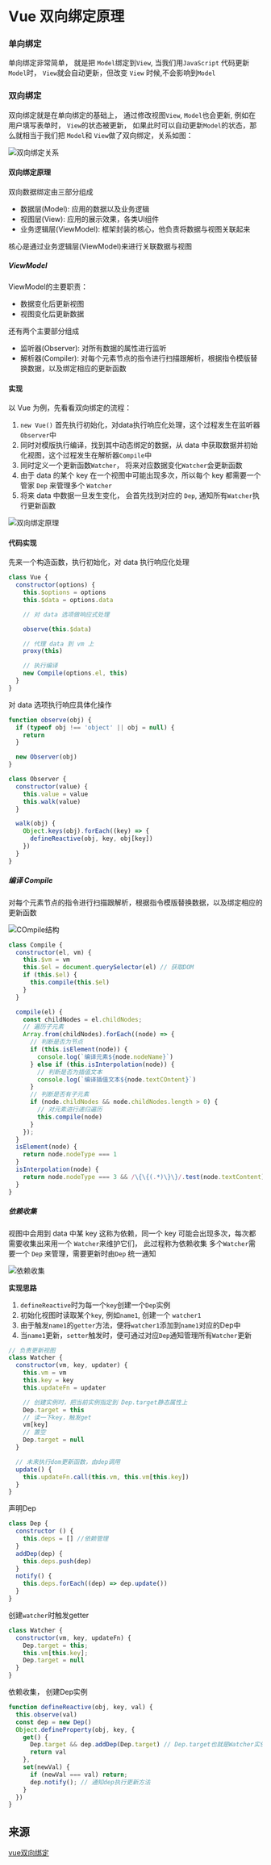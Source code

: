 # Vue 双向绑定原理

### 单向绑定

单向绑定非常简单， 就是把 `Model`绑定到`View`, 当我们用`JavaScript` 代码更新`Model`时， `View`就会自动更新，但改变 `View` 时候,不会影响到`Model`

### 双向绑定

双向绑定就是在单向绑定的基础上， 通过修改视图`View`, `Model`也会更新, 例如在用户填写表单时， `View`的状态被更新， 如果此时可以自动更新`Model`的状态，那么就相当于我们把
`Model`和 `View`做了双向绑定，关系如图：

![双向绑定关系](/svg/双向绑定关系.svg)

#### 双向绑定原理

双向数据绑定由三部分组成

- 数据层(Model): 应用的数据以及业务逻辑
- 视图层(View): 应用的展示效果，各类UI组件
- 业务逻辑层(ViewModel): 框架封装的核心，他负责将数据与视图关联起来

核心是通过业务逻辑层(ViewModel)来进行关联数据与视图

##### ViewModel

 ViewModel的主要职责：

 - 数据变化后更新视图
 - 视图变化后更新数据

还有两个主要部分组成

- 监听器(Observer): 对所有数据的属性进行监听
- 解析器(Compiler): 对每个元素节点的指令进行扫描跟解析，根据指令模版替换数据，以及绑定相应的更新函数

#### 实现

以 Vue 为例，先看看双向绑定的流程：

1. `new Vue()` 首先执行初始化，对data执行响应化处理，这个过程发生在监听器`Observer`中
2. 同时对模版执行编译，找到其中动态绑定的数据，从 data 中获取数据并初始化视图，这个过程发生在解析器`Compile`中
3. 同时定义一个更新函数`Watcher`， 将来对应数据变化`Watcher`会更新函数
4. 由于 data 的某个 key 在一个视图中可能出现多次，所以每个 key 都需要一个管家 `Dep` 来管理多个 `Watcher`
5. 将来 data 中数据一旦发生变化， 会首先找到对应的 `Dep`, 通知所有`Watcher`执行更新函数

![双向绑定原理](/svg/双向绑定原理.svg)

#### 代码实现

先来一个构造函数，执行初始化，对 data 执行响应化处理

```javascript
class Vue {
  constructor(options) {
    this.$options = options
    this.$data = options.data

    // 对 data 选项做响应式处理

    observe(this.$data)

    // 代理 data 到 vm 上
    proxy(this)

    // 执行编译
    new Compile(options.el, this)
  }
}
```

对 data 选项执行响应具体化操作

```javascript
function observe(obj) {
  if (typeof obj !== 'object' || obj = null) {
    return
  }

  new Observer(obj)
}

class Observer {
  constructor(value) {
    this.value = value
    this.walk(value)
  }

  walk(obj) {
    Object.keys(obj).forEach((key) => {
      defineReactive(obj, key, obj[key])
    })
  }
}
```

##### 编译 Compile

对每个元素节点的指令进行扫描跟解析，根据指令模版替换数据，以及绑定相应的更新函数

![COmpile结构](/svg/compile结构.svg)

```javascript
class Compile {
  constructor(el, vm) {
    this.$vm = vm
    this.$el = document.querySelector(el) // 获取DOM
    if (this.$el) {
      this.compile(this.$el)
    }
  }

  compile(el) {
    const childNodes = el.childNodes;
    // 遍历子元素
    Array.from(childNodes).forEach((node) => {
      // 判断是否为节点
      if (this.isElement(node)) {
        console.log(`编译元素${node.nodeName}`)
      } else if (this.isInterpolation(node)) {
        // 判断是否为插值文本
        console.log(`编译插值文本${node.textCOntent}`)
      }
      // 判断是否有子元素
      if (node.childNodes && node.childNodes.length > 0) {
        // 对元素进行递归遍历
        this.compile(node)
      }
    });
  }
  isElement(node) {
    return node.nodeType === 1
  }
  isInterpolation(node) {
    return node.nodeType === 3 && /\{\{(.*)\}\}/.test(node.textContent)
  }
}
```

##### 依赖收集

视图中会用到 data 中某 key 这称为依赖，同一个 key 可能会出现多次，每次都需要收集出来用一个 `Watcher`来维护它们， 此过程称为依赖收集 多个`Watcher`需要一个 `Dep` 来管理，需要更新时由`Dep` 统一通知

![依赖收集](/svg/依赖收集.svg)

**实现思路**

1. `defineReactive`时为每一个`key`创建一个`Dep`实例
2. 初始化视图时读取某个`key`, 例如`name1`, 创建一个 `watcher1`
3. 由于触发`name1`的`getter`方法，便将`watcher1`添加到`name1`对应的Dep中
4. 当`name1`更新，`setter`触发时，便可通过对应`Dep`通知管理所有`Watcher`更新

```javascript
// 负责更新视图
class Watcher {
  constructor(vm, key, updater) {
    this.vm = vm
    this.key = key
    this.updateFn = updater

    // 创建实例时，把当前实例指定到 Dep.target静态属性上
    Dep.target = this
    // 读一下key，触发get
    vm[key]
    // 置空
    Dep.target = null
  }

  // 未来执行dom更新函数，由dep调用
  update() {
    this.updateFn.call(this.vm, this.vm[this.key])
  }
}
```

声明Dep

```javascript
class Dep {
  constructor () {
    this.deps = [] //依赖管理
  }
  addDep(dep) {
    this.deps.push(dep)
  }
  notify() {
    this.deps.forEach((dep) => dep.update())
  }
}
```

创建`watcher`时触发getter

```javascript
class Watcher {
  constructor(vm, key, updateFn) {
    Dep.target = this;
    this.vm[this.key];
    Dep.target = null
  }
}
```

依赖收集， 创建Dep实例

```javascript
function defineReactive(obj, key, val) {
  this.observe(val)
  const dep = new Dep()
  Object.defineProperty(obj, key, {
    get() {
      Dep.target && dep.addDep(Dep.target) // Dep.target也就是Watcher实例
      return val
    },
    set(newVal) {
      if (newVal === val) return;
      dep.notify(); // 通知dep执行更新方法
    }
  })
}
```

## 来源

[vue双向绑定](https://vue3js.cn/interview/vue/bind.html#%E4%BA%8C%E3%80%81%E5%8F%8C%E5%90%91%E7%BB%91%E5%AE%9A%E7%9A%84%E5%8E%9F%E7%90%86%E6%98%AF%E4%BB%80%E4%B9%88)
